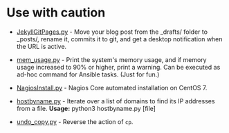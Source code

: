 # Use with caution

- [JekyllGitPages.py](https://github.com/kavishgr/My-Python-Scripts/blob/master/JekyllGitPages.py) - Move your blog post from the _drafts/ folder to _posts/, rename it, commits it to git, and get a desktop notification when the URL is active.

- [mem_usage.py](https://github.com/kavishgr/My-Python-Scripts/blob/master/mem_usage.py) - Print the system's memory usage, and if memory usage increased to 90% or higher, print a warning. Can be executed as ad-hoc command for Ansible tasks. (Just for fun.)

- [NagiosInstall.py](https://github.com/kavishgr/My-Python-Scripts/blob/master/NagiosInstall.py) - Nagios Core automated installation on CentOS 7.

- [hostbyname.py](https://github.com/kavishgr/My-Python-Scripts/blob/master/hostbyname.py) - Iterate over a list of domains to find its IP addresses from a file. **Usage:** python3 hostbyname.py [file]

- [undo_copy.py](https://github.com/kavishgr/PyHacks/blob/master/undo_copy.py) - Reverse the action of `cp`.
